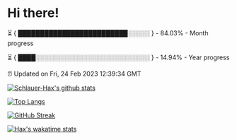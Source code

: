 # Hi there!

⏳ { █████████████████████████░░░░░ } - 84.03% - Month progress

⏳ { ████░░░░░░░░░░░░░░░░░░░░░░░░░░ } - 14.94% - Year progress

⏰ Updated on Fri, 24 Feb 2023 12:39:34 GMT


[![Schlauer-Hax's github stats](https://github-readme-stats.vercel.app/api?username=Schlauer-Hax&show_icons=true&theme=dark&count_private=true)](https://github.com/Schlauer-Hax)


[![Top Langs](https://github-readme-stats.vercel.app/api/top-langs/?username=Schlauer-Hax&layout=compact&theme=dark)](https://github.com/Schlauer-Hax?tab=repositories)

[![GitHub Streak](https://streak-stats.demolab.com?user=Schlauer-Hax&theme=dark)](https://git.io/streak-stats)

[![Hax's wakatime stats](https://github-readme-stats.vercel.app/api/wakatime?username=Hax&theme=dark)](https://wakatime.com/@Hax)

